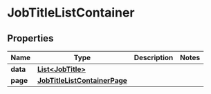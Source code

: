 

# JobTitleListContainer


## Properties

| Name | Type | Description | Notes |
|------------ | ------------- | ------------- | -------------|
|**data** | [**List&lt;JobTitle&gt;**](JobTitle.md) |  |  |
|**page** | [**JobTitleListContainerPage**](JobTitleListContainerPage.md) |  |  |



